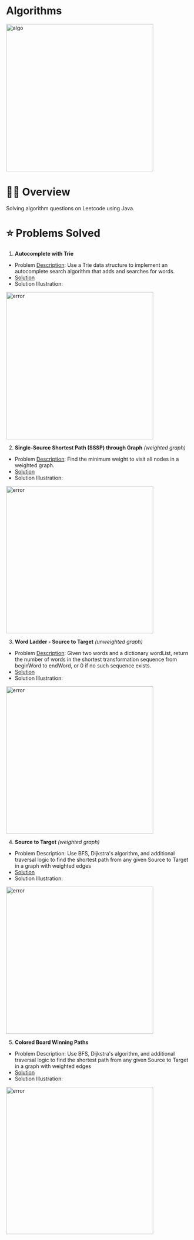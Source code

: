 # Algorithms
<img width="400" alt="algo" src="https://user-images.githubusercontent.com/31792170/173278909-7113b67f-c85d-4f84-9baa-8a933def6c2b.png">

# 👨‍🏫 Overview
Solving algorithm questions on Leetcode using Java.

# ⭐ Problems Solved
1. **Autocomplete with Trie**
  * Problem [Description](https://leetcode.com/problems/implement-trie-prefix-tree/): Use a Trie data structure to implement an autocomplete search algorithm that adds and searches for words.
  * [Solution](https://github.com/aaroncorona/Algorithms/blob/main/Autocomplete.Java)
  * Solution Illustration:
<img width="400" alt="error" src="https://user-images.githubusercontent.com/31792170/173280100-18d4741a-1a24-4514-81ab-45734d85a254.png">

<br>

2. **Single-Source Shortest Path (SSSP) through Graph** _(weighted graph)_
  * Problem [Description](https://leetcode.com/problems/network-delay-time/): Find the minimum weight to visit all nodes in a weighted graph.
  * [Solution](https://github.com/aaroncorona/Algorithms/blob/main/ShortestPathThroughGraph.java)
  * Solution Illustration:
<img width="400" alt="error" src="https://user-images.githubusercontent.com/31792170/173283660-4fef45a3-ab27-406f-9bea-e0393f6dbeae.png">

<br>

3. **Word Ladder - Source to Target** _(unweighted graph)_
  * Problem [Description](https://leetcode.com/problems/word-ladder/): Given two words and a dictionary wordList, return the number of words in the shortest transformation sequence from beginWord to endWord, or 0 if no such sequence exists.
  * [Solution](https://github.com/aaroncorona/Algorithms/blob/main/WordLadder.java)
  * Solution Illustration:
<img width="400" alt="error" src="https://user-images.githubusercontent.com/31792170/173282446-a0ba2871-caea-4847-a6da-62ba590add0c.png">


<br>

4. **Source to Target** _(weighted graph)_
  * Problem Description: Use BFS, Dijkstra's algorithm, and additional traversal logic to find the shortest path from any given Source to Target in a graph with weighted edges
  * [Solution](https://github.com/aaroncorona/Algorithms/blob/main/SourceToTarget.java)
  * Solution Illustration:
<img width="400" alt="error" src="https://user-images.githubusercontent.com/31792170/173281565-8a13df82-d2cc-4064-b8bf-fdf078dd6ab3.png">

<br>

5. **Colored Board Winning Paths** 
  * Problem Description: Use BFS, Dijkstra's algorithm, and additional traversal logic to find the shortest path from any given Source to Target in a graph with weighted edges
  * [Solution](https://github.com/aaroncorona/Algorithms/blob/main/SourceToTarget.java)
  * Solution Illustration:
<img width="400" alt="error" src="https://user-images.githubusercontent.com/31792170/173281565-8a13df82-d2cc-4064-b8bf-fdf078dd6ab3.png">




